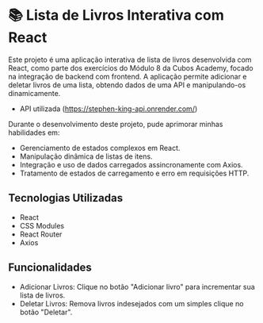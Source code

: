 # 📚 Lista de Livros Interativa com React

Este projeto é uma aplicação interativa de lista de livros desenvolvida com React, como parte dos exercícios do Módulo 8 da Cubos Academy, focado na integração de backend com frontend. A aplicação permite adicionar e deletar livros de uma lista, obtendo dados de uma API e manipulando-os dinamicamente.

- API utilizada (https://stephen-king-api.onrender.com/)

Durante o desenvolvimento deste projeto, pude aprimorar minhas habilidades em:

- Gerenciamento de estados complexos em React.
- Manipulação dinâmica de listas de itens.
- Integração e uso de dados carregados assincronamente com Axios.
- Tratamento de estados de carregamento e erro em requisições HTTP.

## Tecnologias Utilizadas

- React
- CSS Modules
- React Router
- Axios

## Funcionalidades

- Adicionar Livros: Clique no botão "Adicionar livro" para incrementar sua lista de livros.
- Deletar Livros: Remova livros indesejados com um simples clique no botão "Deletar".

